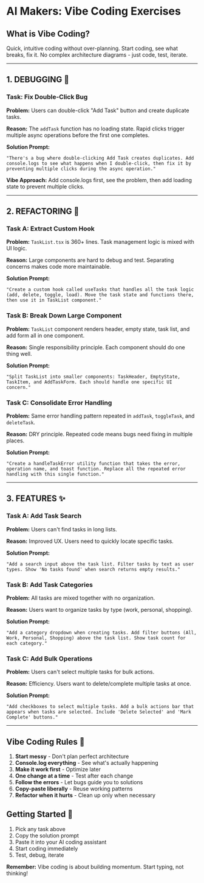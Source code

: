 # AI Makers: Vibe Coding Exercises

## What is Vibe Coding?

Quick, intuitive coding without over-planning. Start coding, see what breaks, fix it. No complex architecture diagrams - just code, test, iterate.

---

## 1. DEBUGGING 🐛

### Task: Fix Double-Click Bug

**Problem:** Users can double-click "Add Task" button and create duplicate tasks.

**Reason:** The `addTask` function has no loading state. Rapid clicks trigger multiple async operations before the first one completes.

**Solution Prompt:**

```
"There's a bug where double-clicking Add Task creates duplicates. Add console.logs to see what happens when I double-click, then fix it by preventing multiple clicks during the async operation."
```

**Vibe Approach:** Add console.logs first, see the problem, then add loading state to prevent multiple clicks.

---

## 2. REFACTORING 🔧

### Task A: Extract Custom Hook

**Problem:** `TaskList.tsx` is 360+ lines. Task management logic is mixed with UI logic.

**Reason:** Large components are hard to debug and test. Separating concerns makes code more maintainable.

**Solution Prompt:**

```
"Create a custom hook called useTasks that handles all the task logic (add, delete, toggle, load). Move the task state and functions there, then use it in TaskList component."
```

### Task B: Break Down Large Component

**Problem:** `TaskList` component renders header, empty state, task list, and add form all in one component.

**Reason:** Single responsibility principle. Each component should do one thing well.

**Solution Prompt:**

```
"Split TaskList into smaller components: TaskHeader, EmptyState, TaskItem, and AddTaskForm. Each should handle one specific UI concern."
```

### Task C: Consolidate Error Handling

**Problem:** Same error handling pattern repeated in `addTask`, `toggleTask`, and `deleteTask`.

**Reason:** DRY principle. Repeated code means bugs need fixing in multiple places.

**Solution Prompt:**

```
"Create a handleTaskError utility function that takes the error, operation name, and toast function. Replace all the repeated error handling with this single function."
```

---

## 3. FEATURES ✨

### Task A: Add Task Search

**Problem:** Users can't find tasks in long lists.

**Reason:** Improved UX. Users need to quickly locate specific tasks.

**Solution Prompt:**

```
"Add a search input above the task list. Filter tasks by text as user types. Show 'No tasks found' when search returns empty results."
```

### Task B: Add Task Categories

**Problem:** All tasks are mixed together with no organization.

**Reason:** Users want to organize tasks by type (work, personal, shopping).

**Solution Prompt:**

```
"Add a category dropdown when creating tasks. Add filter buttons (All, Work, Personal, Shopping) above the task list. Show task count for each category."
```

### Task C: Add Bulk Operations

**Problem:** Users can't select multiple tasks for bulk actions.

**Reason:** Efficiency. Users want to delete/complete multiple tasks at once.

**Solution Prompt:**

```
"Add checkboxes to select multiple tasks. Add a bulk actions bar that appears when tasks are selected. Include 'Delete Selected' and 'Mark Complete' buttons."
```

---

## Vibe Coding Rules 📝

1. **Start messy** - Don't plan perfect architecture
2. **Console.log everything** - See what's actually happening
3. **Make it work first** - Optimize later
4. **One change at a time** - Test after each change
5. **Follow the errors** - Let bugs guide you to solutions
6. **Copy-paste liberally** - Reuse working patterns
7. **Refactor when it hurts** - Clean up only when necessary

## Getting Started 🚀

1. Pick any task above
2. Copy the solution prompt
3. Paste it into your AI coding assistant
4. Start coding immediately
5. Test, debug, iterate

**Remember:** Vibe coding is about building momentum. Start typing, not thinking!
